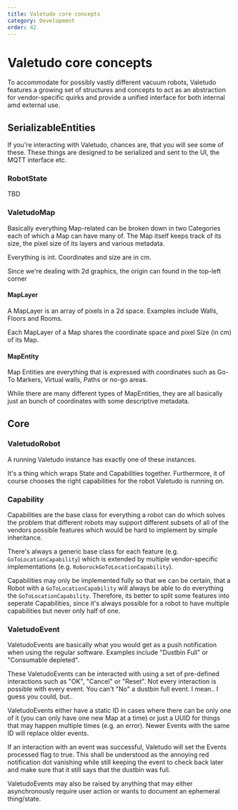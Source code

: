 ```yaml
---
title: Valetudo core concepts
category: Development
order: 42
---
```

# Valetudo core concepts
To accommodate for possibly vastly different vacuum robots, Valetudo features a growing set of structures and concepts
to act as an abstraction for vendor-specific quirks and provide a unified interface for both internal amd external use.

## SerializableEntities
If you're interacting with Valetudo, chances are, that you will see some of these.
These things are designed to be serialized and sent to the UI, the MQTT interface etc.

### RobotState

TBD

### ValetudoMap
Basically everything Map-related can be broken down in two Categories each of which a Map can have many of.
The Map itself keeps track of its size, the pixel size of its layers and various metadata.

Everything is int. Coordinates and size are in cm.

Since we're dealing with 2d graphics, the origin can found in the top-left corner

#### MapLayer
A MapLayer is an array of pixels in a 2d space. Examples include Walls, Floors and Rooms.

Each MapLayer of a Map shares the coordinate space and pixel Size (in cm) of its Map.

#### MapEntity
Map Entities are everything that is expressed with coordinates such as Go-To Markers, Virtual walls, Paths or no-go areas.

While there are many different types of MapEntities, they are all basically just an bunch of coordinates with some descriptive metadata.

## Core

### ValetudoRobot
A running Valetudo instance has exactly one of these instances.

It's a thing which wraps State and Capabilities together.
Furthermore, it of course chooses the right capabilities for the robot Valetudo is running on.

### Capability
Capabilities are the base class for everything a robot can do which solves the problem that different robots may support
different subsets of all of the vendors possible features which would be hard to implement by simple inheritance.

There's always a generic base class for each feature (e.g. `GoToLocationCapability`) which is extended by multiple vendor-specific
implementations (e.g. `RoborockGoToLocationCapability`).

Capabilities may only be implemented fully so that we can be certain, that a Robot with a `GoToLocationCapability` will always be able to
do everything the `GoToLocationCapability`.
Therefore, its better to split some features into seperate Capabilities, since it's always possible for a robot to have
multiple capabilities but never only half of one.


### ValetudoEvent

ValetudoEvents are basically what you would get as a push notification when using the regular software.
Examples include "Dustbin Full" or "Consumable depleted".

These ValetudoEvents can be interacted with using a set of pre-defined interactions such as "OK", "Cancel" or "Reset".
Not every interaction is possible with every event. You can't "No" a dustbin full event.
I mean.. I guess you could, but..

ValetudoEvents either have a static ID in cases where there can be only one of it (you can only have one new Map at a time)
or just a UUID for things that may happen multiple times (e.g. an error). Newer Events with the same ID will replace older events.

If an interaction with an event was successful, Valetudo will set the Events processed flag to true.
This shall be understood as the annoying red notification dot vanishing while still keeping the event to check back later
and make sure that it still says that the dustbin was full.

ValetudoEvents may also be raised by anything that may either asynchronously require user action or wants to document
an ephemeral thing/state.
